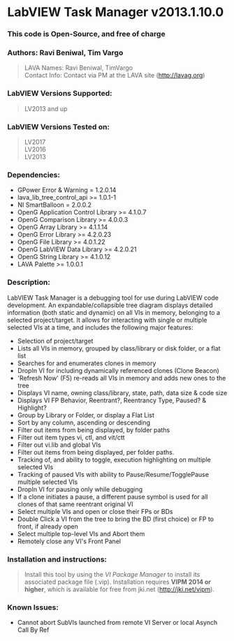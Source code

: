# LabVIEW Task Manager v2013.1.10.0  
  
### This code is **Open-Source**, and free of charge  
  
### Authors: Ravi Beniwal, Tim Vargo
> LAVA Names: Ravi Beniwal, TimVargo  
> Contact Info:	Contact via PM at the LAVA site (http://lavag.org)  
  
### LabVIEW Versions Supported:  
> LV2013 and up  
  
### LabVIEW Versions Tested on:  
> LV2017  
> LV2016  
> LV2013  
  
### Dependencies:  

+ GPower Error & Warning = 1.2.0.14
+ lava_lib_tree_control_api >= 1.0.1-1
+ NI SmartBalloon = 2.0.0.2
+ OpenG Application Control Library >= 4.1.0.7
+ OpenG Comparison Library >= 4.0.0.3
+ OpenG Array Library >= 4.1.1.14
+ OpenG Error Library >= 4.2.0.23
+ OpenG File Library >= 4.0.1.22
+ OpenG LabVIEW Data Library >= 4.2.0.21
+ OpenG String Library >= 4.1.0.12
+ LAVA Palette >= 1.0.0.1

### Description:  
LabVIEW Task Manager is a debugging tool for use during LabVIEW code development.  An expandable/collapsible tree diagram displays detailed information (both static and dynamic) on all VIs in memory, belonging to a selected project/target.  It allows for interacting with single or multiple selected VIs at a time, and includes the following major features:  

+ Selection of project/target
+ Lists all VIs in memory, grouped by class/library or disk folder, or a flat list
+ Searches for and enumerates clones in memory
+ DropIn VI for including dynamically referenced clones (Clone Beacon)
+ 'Refresh Now' (F5) re-reads all VIs in memory and adds new ones to the tree
+ Displays VI name, owning class/library, state, path, data size & code size
+ Displays VI FP Behavior, Reentrant?, Reentrancy Type, Paused? & Highlight?
+ Group by Library or Folder, or display a Flat List
+ Sort by any column, ascending or descending
+ Filter out items from being displayed, by folder paths
+ Filter out item types vi, ctl, and vit/ctt
+ Filter out vi.lib and global VIs
+ Filter out items from being displayed, per folder paths.
+ Tracking of, and ability to toggle, execution highlighting on multiple selected VIs
+ Tracking of paused VIs with ability to Pause/Resume/TogglePause multiple selected VIs
+ DropIn VI for pausing only while debugging
+ If a clone initiates a pause, a different pause symbol is used for all clones of that same reentrant original VI
+ Select multiple VIs and open or close their FPs or BDs
+ Double Click a VI from the tree to bring the BD (first choice) or FP to front, if already open
+ Select multiple top-level VIs and Abort them
+ Remotely close any VI's Front Panel
  
### Installation and instructions:  
> Install this tool by using the *VI Package Manager* to install its associated package file (.vip).  Installation requires **VIPM 2014 or higher**, which is available for free from jki.net (http://jki.net/vipm).  
  
### Known Issues:  

+ Cannot abort SubVIs launched from remote VI Server or local Asynch Call By Ref

